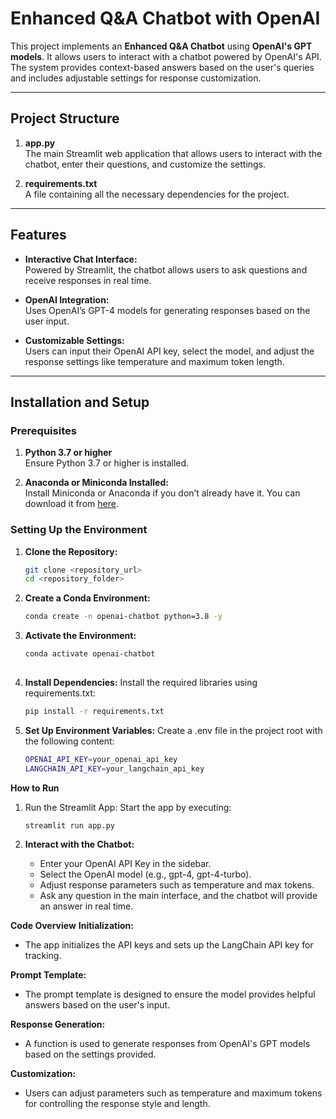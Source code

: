 # Enhanced Q&A Chatbot with OpenAI

This project implements an **Enhanced Q&A Chatbot** using **OpenAI's GPT models**. It allows users to interact with a chatbot powered by OpenAI's API. The system provides context-based answers based on the user's queries and includes adjustable settings for response customization.

---

## Project Structure

1. **app.py**  
   The main Streamlit web application that allows users to interact with the chatbot, enter their questions, and customize the settings.

2. **requirements.txt**  
   A file containing all the necessary dependencies for the project.

---

## Features

- **Interactive Chat Interface:**  
   Powered by Streamlit, the chatbot allows users to ask questions and receive responses in real time.

- **OpenAI Integration:**  
   Uses OpenAI’s GPT-4 models for generating responses based on the user input.

- **Customizable Settings:**  
   Users can input their OpenAI API key, select the model, and adjust the response settings like temperature and maximum token length.

---

## Installation and Setup

### Prerequisites

1. **Python 3.7 or higher**  
   Ensure Python 3.7 or higher is installed.

2. **Anaconda or Miniconda Installed:**  
   Install Miniconda or Anaconda if you don’t already have it. You can download it from [here](https://www.anaconda.com/products/individual).

### Setting Up the Environment

1. **Clone the Repository:**
   ```bash
   git clone <repository_url>
   cd <repository_folder>
   
2. **Create a Conda Environment:**
    ```bash
    conda create -n openai-chatbot python=3.8 -y

3. **Activate the Environment:**
    ```bash
    conda activate openai-chatbot
  
4. **Install Dependencies:**
   Install the required libraries using requirements.txt:
    ```bash
    pip install -r requirements.txt
   
5. **Set Up Environment Variables:**
   Create a .env file in the project root with the following content:
    ```bash
    OPENAI_API_KEY=your_openai_api_key
    LANGCHAIN_API_KEY=your_langchain_api_key
   
**How to Run**
1. Run the Streamlit App:
   Start the app by executing:
    ```bash
    streamlit run app.py
 
2. **Interact with the Chatbot:**

    - Enter your OpenAI API Key in the sidebar. 
    - Select the OpenAI model (e.g., gpt-4, gpt-4-turbo). 
    - Adjust response parameters such as temperature and max tokens. 
    - Ask any question in the main interface, and the chatbot will provide an answer in real time.
  
 **Code Overview**
 **Initialization:**
 
  - The app initializes the API keys and sets up the LangChain API key for tracking.

**Prompt Template:**

 - The prompt template is designed to ensure the model provides helpful answers based on the user's input.

**Response Generation:**

 - A function is used to generate responses from OpenAI's GPT models based on the settings provided.

**Customization:**

 - Users can adjust parameters such as temperature and maximum tokens for controlling the response style and length.

